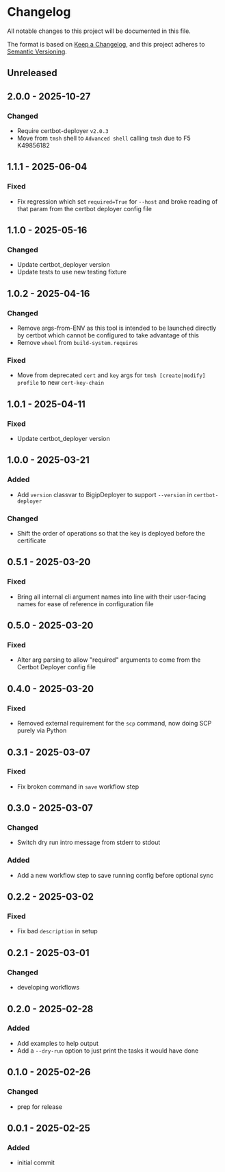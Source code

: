 # Changelog
All notable changes to this project will be documented in this file.

The format is based on [Keep a Changelog](https://keepachangelog.com/en/1.0.0/), and this project adheres to [Semantic Versioning](https://semver.org/spec/v2.0.0.html).

## Unreleased

## 2.0.0 - 2025-10-27
### Changed
- Require certbot-deployer `v2.0.3`
- Move from `tmsh` shell to `Advanced shell` calling `tmsh` due to F5 K49856182

## 1.1.1 - 2025-06-04
### Fixed
- Fix regression which set `required=True` for `--host` and broke reading of that param from the certbot deployer config file

## 1.1.0 - 2025-05-16
### Changed
- Update certbot_deployer version
- Update tests to use new testing fixture

## 1.0.2 - 2025-04-16
### Changed
- Remove args-from-ENV as this tool is intended to be launched directly by certbot which cannot be configured to take advantage of this
- Remove `wheel` from `build-system.requires`

### Fixed
- Move from deprecated `cert` and `key` args for `tmsh [create|modify] profile` to new `cert-key-chain`

## 1.0.1 - 2025-04-11
### Fixed
- Update certbot_deployer version

## 1.0.0 - 2025-03-21
### Added
- Add `version` classvar to BigipDeployer to support `--version` in `certbot-deployer`

### Changed
- Shift the order of operations so that the key is deployed before the certificate

## 0.5.1 - 2025-03-20
### Fixed
- Bring all internal cli argument names into line with their user-facing names for ease of reference in configuration file

## 0.5.0 - 2025-03-20
### Fixed
- Alter arg parsing to allow "required" arguments to come from the Certbot Deployer config file

## 0.4.0 - 2025-03-20
### Fixed
- Removed external requirement for the `scp` command, now doing SCP purely via Python

## 0.3.1 - 2025-03-07
### Fixed
- Fix broken command in `save` workflow step

## 0.3.0 - 2025-03-07
### Changed
- Switch dry run intro message from stderr to stdout

### Added
- Add a new workflow step to save running config before optional sync

## 0.2.2 - 2025-03-02
### Fixed
- Fix bad `description` in setup

## 0.2.1 - 2025-03-01
### Changed
- developing workflows

## 0.2.0 - 2025-02-28
### Added
- Add examples to help output
- Add a `--dry-run` option to just print the tasks it would have done

## 0.1.0 - 2025-02-26
### Changed
- prep for release

## 0.0.1 - 2025-02-25
### Added
- initial commit
